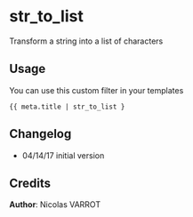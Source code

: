 # str_to_list

Transform a string into a list of characters

## Usage

You can use this custom filter in your templates

```jinja2
{{ meta.title | str_to_list }
```

## Changelog

- 04/14/17 initial version

## Credits

**Author**: Nicolas VARROT